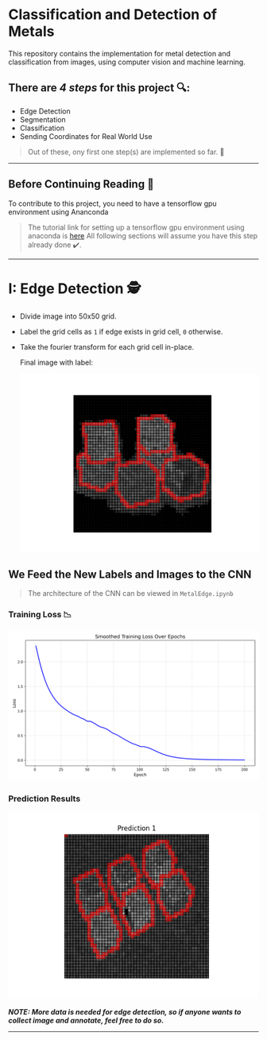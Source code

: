 
# **Classification and Detection of Metals**
This repository contains the implementation for metal detection and classification from images, using computer vision and machine learning.

## There are *4 steps* for this project 🔍:
- Edge Detection
- Segmentation
- Classification
- Sending Coordinates for Real World Use

> Out of these, ony first one step(s) are implemented so far. 🤔
---
 
## Before Continuing Reading 📖
To contribute to this project, you need to have a tensorflow gpu environment using Ananconda
> The tutorial link for setting up a tensorflow gpu environment using anaconda is [here](https://youtu.be/QUjtDIalh0k?si=g_FBCRnNLLYPU-_F)
All following sections will assume you have this step already done ✔️.
 
---

# I: Edge Detection 🕵️
- Divide image into 50x50 grid.
- Label the grid cells as ```1``` if edge exists in grid cell, ```0``` otherwise.
- Take the fourier transform for each grid cell in-place.

  Final image with label:

  ![Labelled Image for Edge Detection](https://github.com/AgiGames/MetalDetectAndClassify/blob/main/readme_stuff/edge_detection_labelled_image.png)

## We Feed the New Labels and Images to the CNN
> The architecture of the CNN can be viewed in ```MetalEdge.ipynb```
### Training Loss 📉
![Smoothed Training Loss Curve](https://github.com/AgiGames/MetalDetectAndClassify/blob/main/edge_detection/results/smoothed_training_loss.png)
### Prediction Results
![Prediction Result](https://github.com/AgiGames/MetalDetectAndClassify/blob/main/edge_detection/results/test_results_1.png)

***NOTE: More data is needed for edge detection, so if anyone wants to collect image and annotate, feel free to do so.***

---
